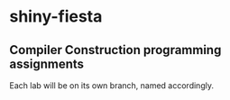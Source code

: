 # shiny-fiesta
<h2>Compiler Construction programming assignments</h2>
<p>Each lab will be on its own branch, named accordingly.</p>
